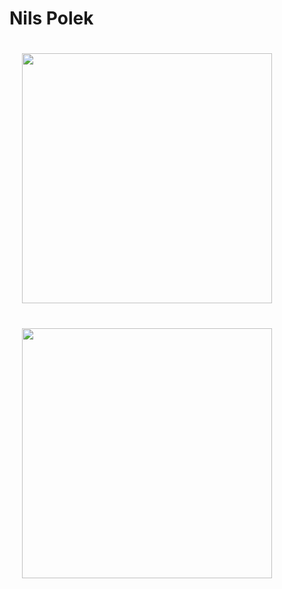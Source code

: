 # Nils Polek
<p float="left">
  <img src="https://github-readme-stats.vercel.app/api/top-langs/?username=nilspolek&show_icons=true&theme=github_dark" width="400" style="padding: 20px;">
  <img width="150" />
  <img src="https://github-readme-stats.vercel.app/api?username=nilspolek&show_icons=true&theme=github_dark" width="400" style="padding: 20px;">
</p>
